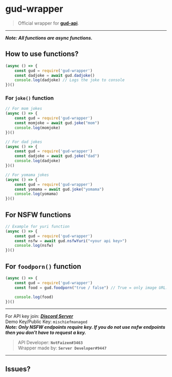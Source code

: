 # gud-wrapper
> Official wrapper for **[gud-api]**.

---

***Note: All functions are async functions.***

## How to use functions?
```js
(async () => {
    const gud = require('gud-wrapper')
    const dadjoke = await gud.dadjoke()
    console.log(dadjoke) // Logs the joke to console
})()
```
### For `joke()` function
```js
// For mom jokes 
(async () => {
    const gud = require('gud-wrapper')
    const momjoke = await gud.joke("mom")
    console.log(momjoke)
})()

// For dad jokes
(async () => {
    const gud = require('gud-wrapper')
    const dadjoke = await gud.joke("dad")
    console.log(dadjoke)
})()

// For yomama jokes
(async () => {
    const gud = require('gud-wrapper')
    const yomama = await gud.joke("yomama")
    console.log(yomama)
})()
```
## For NSFW functions
```js
// Example for yuri function
(async () => {
    const gud = require('gud-wrapper')
    const nsfw = await gud.nsfwYuri("<your api key>")
    console.log(nsfw)
})()
```
## For `foodporn()` function
```js
(async () => {
    const gud = require('gud-wrapper')
    const food = gud.foodporn("true / false") // True = only image URL.

    console.log(food)
})()
```
---
For API key join: ***[Discord Server]*** <br>
Demo Key/Public Key: `mischiefmanaged` <br>
***Note: Only NSFW endpoints require key. If you do not use nsfw endpoints then you don't have to request a key.***

> API Developer: **`NotFaizen#3463`**<br>
> Wrapper made by: **`Server Developer#9447`**
---
## Issues?
> 

[Discord Server]: https://discord.gg/HbWpEAcmFk
[gud-api]: https://gud-api.gofaizen.repl.co